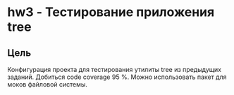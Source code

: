 <h1 id="hw3"> hw3 - Тестирование приложения tree</h1>

<h2>Цель</h2>

Конфигурация проекта для тестирования утилиты tree из предыдущих заданий.
Добиться code coverage 95 %.
Можно использовать пакет для моков файловой системы.
